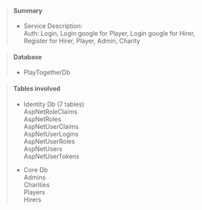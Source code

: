 ﻿> #### Summary ####
>
> - Service Description:  
>    Auth: Login, Login google for Player, Login google for Hirer, Register for Hirer, Player, Admin, Charity
    

> #### Database ####
>
> - PlayTogetherDb  


> #### Tables involved ####
>
>    - Identity Db (7 tables)  
>    AspNetRoleClaims  
>    AspNetRoles  
>    AspNetUserClaims  
>    AspNetUserLogins  
>    AspNetUserRoles  
>    AspNetUsers  
>    AspNetUserTokens  
>
>   - Core Db  
>   Admins  
>   Charities  
>   Players  
>   Hirers  
